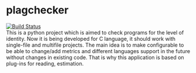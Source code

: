 # plagchecker
[![Build Status](https://travis-ci.org/akhtyamovrr/plagchecker.svg?branch=master)](https://travis-ci.org/akhtyamovrr/plagchecker)</br>
This is a python project which is aimed to check programs for the level of identity.
Now it is being developed for C language, it should work with single-file and multifile projects.
The main idea is to make configurable to be able to change/add metrics and different languages support in the future without changes in existing code. That is why this application is based on plug-ins for reading, estimation. 
